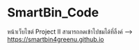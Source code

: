 # SmartBin_Code
หน้าเว็บไซต์ Project II 
    สามารถกดเข้าไปชมได้ที่ลิ้งค์ --> https://smartbin4greenu.github.io  
